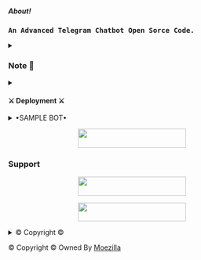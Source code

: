 <h5>About!</h5>
<pre><b>An Advanced Telegram Chatbot Open Sorce Code.</b></pre>

<details>
<summary><h3>Note 📝</h3></summary> 
<pre><i>VickMachineBot Is Not My Bot</i></pre>
</details>
<details>
<summary><h4>⚔️ Deployment ⚔️</h4></summary>
<pre><i>Enter The Required Vars In The Heroku.</i></pre>
<pre><i>😈 DEPLOY TO HEROKU 😈</i></pre>
<p align="center"><a href="https://heroku.com/deploy?template=https://github.com/Devarora0981/Demv-Vimk"> <img src="https://img.shields.io/badge/Deploy%20To%20Heroku-black?style=for-the-badge&logo=heroku" width="220" height="38.45"/></a></p>
</details>
<details>
<summary>•SAMPLE BOT•</summary>
<i> All The Customisations Like Different Start Images And Different Stickers Are Available. Just Check The Vars.</i>
</details>

<p align="center"><a href="https://t.me/Spodormon_Bot"> <img src="https://img.shields.io/badge/Sample%20Bot-pink?style=for-the-badge" width="220" height="38.45"/></a></p>

### Support 

<p align="center"><a href="https://t.me/we_rfriends"> <img src="https://img.shields.io/badge/SUPPORT-black?style=for-the-badge" width="220" height="38.45"/></a></p>

<p align="center"><a href="https://t.me/DEVBOTZ"> <img src="https://img.shields.io/badge/DEV%20BOTZ-blue?style=for-the-badge" width="220" height="38.45"/></a></p>
<details>
<summary>© Copyright ©️</summary> 
<pre><i>I Don't Own The Copyright</i></pre>
</details>

©️ Copyright ©️
Owned By [Moezilla](https://t.me/metavoidsupport)

